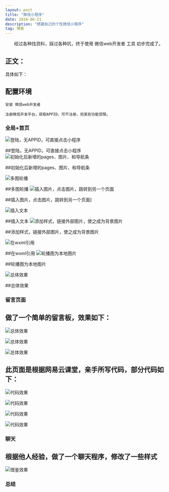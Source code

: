 ```yaml
---
layout: post
title: "微信小程序"
date: 2018-06-21 
description: "搭建自己的个性微信小程序"
tag: 博客 
---   
```


　　经过各种找资料，踩过各种坑，终于使用 微信web开发者 工具 初步完成了。

## 正文：

  具体如下： 
  
## 配置环境     

	安装 微信web开发者        

    注册微信开发平台，获取APPID，可不注册，但某些功能受限。

### 全局+首页
![登陆，无APPID，可直接点击小程序](/images/1.png)



##登陆，无APPID，可直接点击小程序
![初始化后新增的pages、图片、和导航条](/images/2.png)

##初始化后新增的pages、图片、和导航条

![多图轮播](/images/3.png)

##多图轮播
![插入图片，点击图片，跳转到另一个页面](/images/4.png)

##插入图片，点击图片，跳转到另一个页面]


![插入文本](/images/5.png)


##插入文本
![添加样式，链接外部图片，使之成为背景图片](/images/6.png)

##添加样式，链接外部图片，使之成为背景图片

![在wxml引用](/images/7.png)


##在wxml引用
![轮播图为本地图片](/images/8.png)

##轮播图为本地图片

![总体效果](/images/9.png)

##总体效果


### 留言页面

## 做了一个简单的留言板，效果如下：
![总体效果](/images/10.png)

![总体效果](/images/11.png)

![总体效果](/images/12.png)

## 此页面是根据网易云课堂，亲手所写代码，部分代码如下：
![代码效果](/images/13.png)

![代码效果](/images/14.png)

![代码效果](/images/15.png)

![代码效果](/images/16.png)

### 聊天
## 根据他人经验，做了一个聊天程序，修改了一些样式
![借鉴效果](/images/17.png)

### 总结
##
